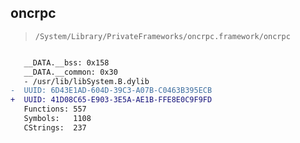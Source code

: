## oncrpc

> `/System/Library/PrivateFrameworks/oncrpc.framework/oncrpc`

```diff

   __DATA.__bss: 0x158
   __DATA.__common: 0x30
   - /usr/lib/libSystem.B.dylib
-  UUID: 6D43E1AD-604D-39C3-A07B-C0463B395ECB
+  UUID: 41D08C65-E903-3E5A-AE1B-FFE8E0C9F9FD
   Functions: 557
   Symbols:   1108
   CStrings:  237

```
